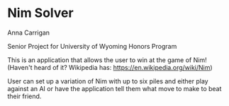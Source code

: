 # Nim Solver

Anna Carrigan

Senior Project for University of Wyoming Honors Program

This is an application that allows the user to win at the game of Nim! (Haven't heard of it? Wikipedia has: https://en.wikipedia.org/wiki/Nim)

User can set up a variation of Nim with up to six piles and either play against an AI or have the application tell them what move to make to beat their friend. 

